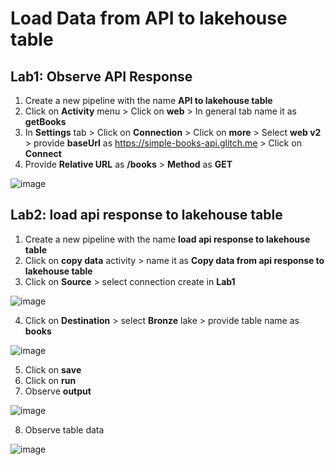 # Load Data from API to lakehouse table

## Lab1: Observe API Response

1. Create a new pipeline with the name **API to lakehouse table**
2. Click on **Activity** menu > Click on **web** > In general tab name it as **getBooks**
3. In **Settings** tab > Click on **Connection** > Click on **more** > Select **web v2** > provide **baseUrl** as https://simple-books-api.glitch.me > Click on **Connect**
4. Provide **Relative URL** as **/books** > **Method** as **GET**

![image](https://github.com/rritec/dataFabric/assets/20516321/176dad93-be18-40bb-9442-8034675b419a)

## Lab2: load api response to lakehouse table

1. Create a new pipeline with the name **load api response to lakehouse table**
2. Click on **copy data** activity > name it as **Copy data from api response to lakehouse table**
3. Click on **Source** > select connection create in **Lab1**

![image](https://github.com/rritec/dataFabric/assets/20516321/2bc6f33d-3565-4bac-b49a-fff1cbf70bf9)


4. Click on **Destination** > select **Bronze** lake > provide table name as **books**

![image](https://github.com/rritec/dataFabric/assets/20516321/b0608dbb-f434-446b-86e6-240a6aabb0c1)

5. Click on **save**
6. Click on **run**
7. Observe **output**


![image](https://github.com/rritec/dataFabric/assets/20516321/43805d77-0ce0-4019-90c2-6a85379f567c)

8. Observe table data

![image](https://github.com/rritec/dataFabric/assets/20516321/18bf8213-6056-4aea-a430-dc46a6b811ae)
